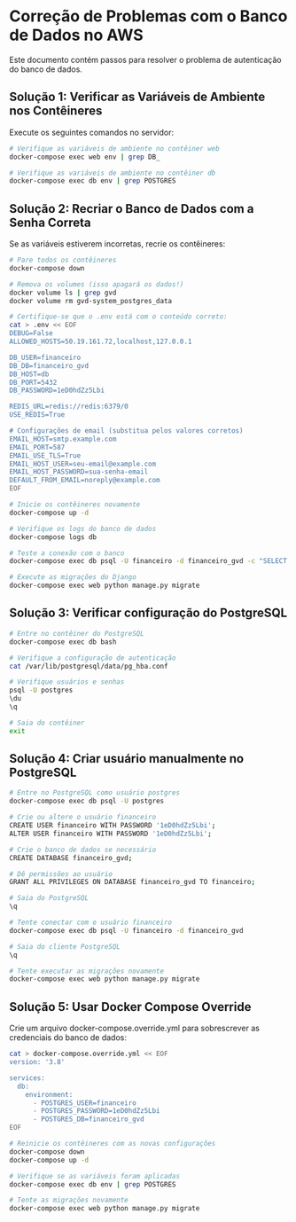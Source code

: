 # Correção de Problemas com o Banco de Dados no AWS

Este documento contém passos para resolver o problema de autenticação do banco de dados.

## Solução 1: Verificar as Variáveis de Ambiente nos Contêineres

Execute os seguintes comandos no servidor:

```bash
# Verifique as variáveis de ambiente no contêiner web
docker-compose exec web env | grep DB_

# Verifique as variáveis de ambiente no contêiner db
docker-compose exec db env | grep POSTGRES
```

## Solução 2: Recriar o Banco de Dados com a Senha Correta

Se as variáveis estiverem incorretas, recrie os contêineres:

```bash
# Pare todos os contêineres
docker-compose down

# Remova os volumes (isso apagará os dados!)
docker volume ls | grep gvd
docker volume rm gvd-system_postgres_data

# Certifique-se que o .env está com o conteúdo correto:
cat > .env << EOF
DEBUG=False
ALLOWED_HOSTS=50.19.161.72,localhost,127.0.0.1

DB_USER=financeiro
DB_DB=financeiro_gvd
DB_HOST=db
DB_PORT=5432
DB_PASSWORD=1eD0hdZz5Lbi

REDIS_URL=redis://redis:6379/0
USE_REDIS=True

# Configurações de email (substitua pelos valores corretos)
EMAIL_HOST=smtp.example.com
EMAIL_PORT=587
EMAIL_USE_TLS=True
EMAIL_HOST_USER=seu-email@example.com
EMAIL_HOST_PASSWORD=sua-senha-email
DEFAULT_FROM_EMAIL=noreply@example.com
EOF

# Inicie os contêineres novamente
docker-compose up -d

# Verifique os logs do banco de dados
docker-compose logs db

# Teste a conexão com o banco
docker-compose exec db psql -U financeiro -d financeiro_gvd -c "SELECT 1;"

# Execute as migrações do Django
docker-compose exec web python manage.py migrate
```

## Solução 3: Verificar configuração do PostgreSQL

```bash
# Entre no contêiner do PostgreSQL
docker-compose exec db bash

# Verifique a configuração de autenticação
cat /var/lib/postgresql/data/pg_hba.conf

# Verifique usuários e senhas
psql -U postgres
\du
\q

# Saia do contêiner
exit
```

## Solução 4: Criar usuário manualmente no PostgreSQL

```bash
# Entre no PostgreSQL como usuário postgres
docker-compose exec db psql -U postgres

# Crie ou altere o usuário financeiro
CREATE USER financeiro WITH PASSWORD '1eD0hdZz5Lbi';
ALTER USER financeiro WITH PASSWORD '1eD0hdZz5Lbi';

# Crie o banco de dados se necessário
CREATE DATABASE financeiro_gvd;

# Dê permissões ao usuário
GRANT ALL PRIVILEGES ON DATABASE financeiro_gvd TO financeiro;

# Saia do PostgreSQL
\q

# Tente conectar com o usuário financeiro
docker-compose exec db psql -U financeiro -d financeiro_gvd

# Saia do cliente PostgreSQL
\q

# Tente executar as migrações novamente
docker-compose exec web python manage.py migrate
```

## Solução 5: Usar Docker Compose Override

Crie um arquivo docker-compose.override.yml para sobrescrever as credenciais do banco de dados:

```bash
cat > docker-compose.override.yml << EOF
version: '3.8'

services:
  db:
    environment:
      - POSTGRES_USER=financeiro
      - POSTGRES_PASSWORD=1eD0hdZz5Lbi
      - POSTGRES_DB=financeiro_gvd
EOF

# Reinicie os contêineres com as novas configurações
docker-compose down
docker-compose up -d

# Verifique se as variáveis foram aplicadas
docker-compose exec db env | grep POSTGRES

# Tente as migrações novamente
docker-compose exec web python manage.py migrate
```